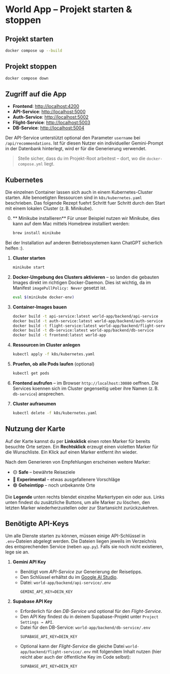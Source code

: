 # World App – Projekt starten & stoppen

## Projekt starten

```bash
docker compose up --build
```

## Projekt stoppen

```bash
docker compose down
```

## Zugriff auf die App

- **Frontend**: [http://localhost:4200](http://localhost:4200)
- **API-Service**: [http://localhost:5000](http://localhost:5000)
- **Auth-Service**: [http://localhost:5002](http://localhost:5002)
- **Flight-Service**: [http://localhost:5003](http://localhost:5003)
- **DB-Service**: [http://localhost:5004](http://localhost:5004)

Der API-Service unterstützt optional den Parameter `username` bei
`/api/recommendations`. Ist für diesen Nutzer ein individueller Gemini-Prompt in
der Datenbank hinterlegt, wird er für die Generierung verwendet.

> Stelle sicher, dass du im Projekt-Root arbeitest – dort, wo die `docker-compose.yml` liegt.

## Kubernetes

Die einzelnen Container lassen sich auch in einem Kubernetes-Cluster starten. Alle benoetigten Ressourcen sind in `k8s/kubernetes.yaml` beschrieben. Das folgende Rezept fuehrt Schritt fuer Schritt durch den Start mit einem lokalen Cluster (z. B. Minikube).

0. ** Minikube installieren**
Für unser Beispiel nutzen wir Minikube, dies kann auf dem Mac mittels Homebrew installiert werden:
   ```bash
   brew install minikube
   ```
Bei der Installation auf anderen Betriebssystemen kann ChatGPT sicherlich helfen :).

1. **Cluster starten**
   ```bash
   minikube start
   ```

2. **Docker-Umgebung des Clusters aktivieren** – so landen die gebauten Images direkt im richtigen Docker-Daemon. Dies ist wichtig, da im Manifest `imagePullPolicy: Never` gesetzt ist.
   ```bash
   eval $(minikube docker-env)
   ```

3. **Container-Images bauen**
   ```bash
   docker build -t api-service:latest world-app/backend/api-service
   docker build -t auth-service:latest world-app/backend/auth-service
   docker build -t flight-service:latest world-app/backend/flight-service
   docker build -t db-service:latest world-app/backend/db-service
   docker build -t frontend:latest world-app
   ```

4. **Ressourcen im Cluster anlegen**
   ```bash
   kubectl apply -f k8s/kubernetes.yaml
   ```

5. **Pruefen, ob alle Pods laufen** (optional)
   ```bash
   kubectl get pods
   ```

6. **Frontend aufrufen** – im Browser `http://localhost:30080` oeffnen. Die Services koennen sich im Cluster gegenseitig ueber ihre Namen (z. B. `db-service`) ansprechen.

7. **Cluster aufraeumen**
   ```bash
   kubectl delete -f k8s/kubernetes.yaml
   ```

## Nutzung der Karte

Auf der Karte kannst du per **Linksklick** einen roten Marker für bereits besuchte Orte setzen. Ein **Rechtsklick** erzeugt einen violetten Marker für die Wunschliste. Ein Klick auf einen Marker entfernt ihn wieder.

Nach dem Generieren von Empfehlungen erscheinen weitere Marker:

- 🟡 **Safe** – bewährte Reiseziele
- 🔵 **Experimental** – etwas ausgefallenere Vorschläge
- 🟢 **Geheimtipp** – noch unbekannte Orte

Die **Legende** unten rechts blendet einzelne Markertypen ein oder aus. 
Links unten findest du zusätzliche Buttons, um alle Marker zu löschen, den letzten Marker wiederherzustellen oder zur Startansicht zurückzukehren.

## Benötigte API-Keys

Um alle Dienste starten zu können, müssen einige API-Schlüssel in `.env`‑Dateien abgelegt werden. Die Dateien liegen jeweils im Verzeichnis des entsprechenden Service (neben `app.py`). Falls sie noch nicht existieren, lege sie an.

1. **Gemini API Key**
   - Benötigt vom *API-Service* zur Generierung der Reisetipps.
   - Den Schlüssel erhältst du im [Google AI Studio](https://aistudio.google.com/app/apikey).
   - Datei: `world-app/backend/api-service/.env`
     ```
     GEMINI_API_KEY=DEIN_KEY
     ```

2. **Supabase API Key**
   - Erforderlich für den *DB-Service* und optional für den *Flight-Service*.
   - Den API Key findest du in deinem Supabase-Projekt unter `Project Settings → API`.
   - Datei für den DB-Service: `world-app/backend/db-service/.env`
     ```
     SUPABASE_API_KEY=DEIN_KEY
     ```
   - Optional kann der *Flight-Service* die gleiche Datei `world-app/backend/flight-service/.env` mit folgendem Inhalt nutzen (hier reicht aber auch der öffentliche Key im Code selbst):
     ```
     SUPABASE_API_KEY=DEIN_KEY
     ```